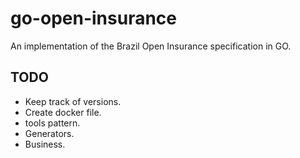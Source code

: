 # go-open-insurance
An implementation of the Brazil Open Insurance specification in GO.


## TODO
* Keep track of versions.
* Create docker file.
* tools pattern.
* Generators.
* Business.